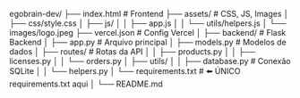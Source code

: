 egobrain-dev/
├── index.html                    # Frontend
├── assets/                       # CSS, JS, Images
│   ├── css/style.css
│   ├── js/
│   │   ├── app.js
│   │   └── utils/helpers.js
│   └── images/logo.jpeg
├── vercel.json                   # Config Vercel
│
├── backend/                      # Flask Backend
│   ├── app.py                    # Arquivo principal
│   ├── models.py                 # Modelos de dados
│   ├── routes/                   # Rotas da API
│   │   ├── products.py
│   │   ├── licenses.py
│   │   └── orders.py
│   ├── utils/
│   │   ├── database.py           # Conexão SQLite
│   │   └── helpers.py
│   └── requirements.txt          # ⬅️ ÚNICO requirements.txt aqui
│
└── README.md